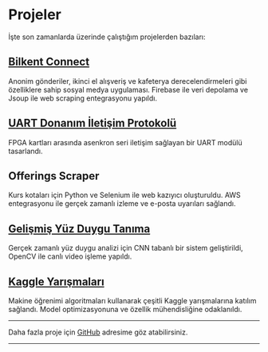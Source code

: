 # Projeler

İşte son zamanlarda üzerinde çalıştığım projelerden bazıları:

## [Bilkent Connect](https://github.com/Gall-ardo/Bilkent-Connect)  
Anonim gönderiler, ikinci el alışveriş ve kafeterya derecelendirmeleri gibi özelliklere sahip sosyal medya uygulaması. Firebase ile veri depolama ve Jsoup ile web scraping entegrasyonu yapıldı.

## [UART Donanım İletişim Protokolü](https://github.com/Gall-ardo/UART-Design-SystemVerilog)  
FPGA kartları arasında asenkron seri iletişim sağlayan bir UART modülü tasarlandı.

## Offerings Scraper  
Kurs kotaları için Python ve Selenium ile web kazıyıcı oluşturuldu. AWS entegrasyonu ile gerçek zamanlı izleme ve e-posta uyarıları sağlandı.

## [Gelişmiş Yüz Duygu Tanıma](https://github.com/Gall-ardo/Facial_Emotion_Recognition)  
Gerçek zamanlı yüz duygu analizi için CNN tabanlı bir sistem geliştirildi, OpenCV ile canlı video işleme yapıldı.

## [Kaggle Yarışmaları](https://github.com/Gall-ardo/KaggleProjects)  
Makine öğrenimi algoritmaları kullanarak çeşitli Kaggle yarışmalarına katılım sağlandı. Model optimizasyonuna ve özellik mühendisliğine odaklanıldı.

---

Daha fazla proje için [GitHub](https://github.com/Gall-ardo) adresime göz atabilirsiniz.

---
